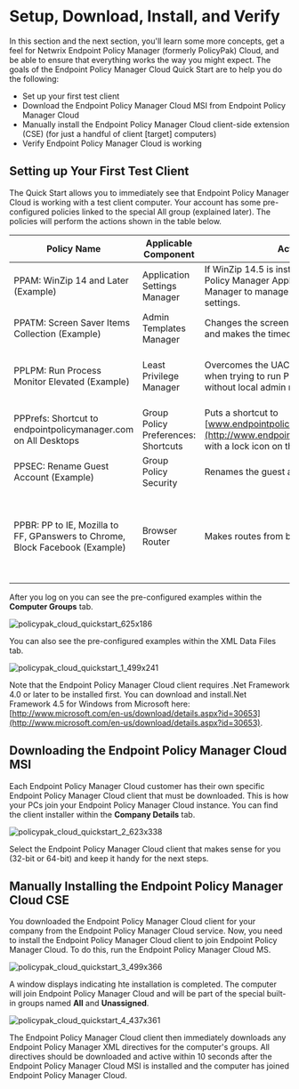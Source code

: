# Setup, Download, Install, and Verify

In this section and the next section, you'll learn some more concepts, get a feel for Netwrix
Endpoint Policy Manager (formerly PolicyPak) Cloud, and be able to ensure that everything works the
way you might expect. The goals of the Endpoint Policy Manager Cloud Quick Start are to help you do
the following:

- Set up your first test client
- Download the Endpoint Policy Manager Cloud MSI from Endpoint Policy Manager Cloud
- Manually install the Endpoint Policy Manager Cloud client-side extension (CSE) (for just a handful
  of client [target] computers)
- Verify Endpoint Policy Manager Cloud is working

## Setting up Your First Test Client

The Quick Start allows you to immediately see that Endpoint Policy Manager Cloud is working with a
test client computer. Your account has some pre-configured policies linked to the special All group
(explained later). The policies will perform the actions shown in the table below.

| Policy Name                                                                  | Applicable Component                | Actions                                                                                                                  | Requirements                                                                                                                                                                                                                 |
| ---------------------------------------------------------------------------- | ----------------------------------- | ------------------------------------------------------------------------------------------------------------------------ | ---------------------------------------------------------------------------------------------------------------------------------------------------------------------------------------------------------------------------- |
| PPAM: WinZip 14 and Later (Example)                                          | Application Settings Manager        | If WinZip 14.5 is installed, uses Endpoint Policy Manager Application Settings Manager to manage the password settings.  | WinZip 14.5, downloadable at [https://www.oldapps.com/winzip.php](https://www.oldapps.com/winzip.php)                                                                                                                        |
| PPATM: Screen Saver Items Collection (Example)                               | Admin Templates Manager             | Changes the screen saver to "Ribbons" and makes the timeout 17 minutes                                                   | Windows 10                                                                                                                                                                                                                   |
| PPLPM: Run Process Monitor Elevated (Example)                                | Least Privilege Manager             | Overcomes the UAC prompt received when trying to run Process Monitor without local admin rights.                         | ProcMon, downloadable at [https://docs.microsoft.com/en-us/sysinternals/downloads/procmon](https://docs.microsoft.com/en-us/sysinternals/downloads/procmon)                                                                  |
| PPPrefs: Shortcut to endpointpolicymanager.com on All Desktops               | Group Policy Preferences: Shortcuts | Puts a shortcut to [www.endpointpolicymanager.com](http://www.endpointpolicymanager.com/) with a lock icon on the destop | Windows 10                                                                                                                                                                                                                   |
| PPSEC: Rename Guest Account (Example)                                        | Group Policy Security               | Renames the guest account to PPGUEST                                                                                     | Windows 10                                                                                                                                                                                                                   |
| PPBR: PP to IE, Mozilla to FF, GPanswers to Chrome, Block Facebook (Example) | Browser Router                      | Makes routes from browser to browser                                                                                     | Firefox ESR, downloadable at [https://www.mozilla.org/en-US/firefox/enterprise/](https://www.mozilla.org/en-US/firefox/enterprise/) Chrome, downloadable at [https://www.google.com/chrome/](https://www.google.com/chrome/) |

After you log on you can see the pre-configured examples within the **Computer Groups** tab.

![policypak_cloud_quickstart_625x186](/img/product_docs/endpointpolicymanager/endpointpolicymanager/cloud/endpointpolicymanager_cloud_quickstart_625x186.webp)

You can also see the pre-configured examples within the XML Data Files tab.

![policypak_cloud_quickstart_1_499x241](/img/product_docs/endpointpolicymanager/endpointpolicymanager/cloud/endpointpolicymanager_cloud_quickstart_1_499x241.webp)

Note that the Endpoint Policy Manager Cloud client requires .Net Framework 4.0 or later to be
installed first. You can download and install.Net Framework 4.5 for Windows from Microsoft here:
[http://www.microsoft.com/en-us/download/details.aspx?id=30653](http://www.microsoft.com/en-us/download/details.aspx?id=30653).

## Downloading the Endpoint Policy Manager Cloud MSI

Each Endpoint Policy Manager Cloud customer has their own specific Endpoint Policy Manager Cloud
client that must be downloaded. This is how your PCs join your Endpoint Policy Manager Cloud
instance. You can find the client installer within the **Company Details** tab.

![policypak_cloud_quickstart_2_623x338](/img/product_docs/endpointpolicymanager/endpointpolicymanager/cloud/endpointpolicymanager_cloud_quickstart_2_623x338.webp)

Select the Endpoint Policy Manager Cloud client that makes sense for you (32-bit or 64-bit) and keep
it handy for the next steps.

## Manually Installing the Endpoint Policy Manager Cloud CSE

You downloaded the Endpoint Policy Manager Cloud client for your company from the Endpoint Policy
Manager Cloud service. Now, you need to install the Endpoint Policy Manager Cloud client to join
Endpoint Policy Manager Cloud. To do this, run the Endpoint Policy Manager Cloud MS.

![policypak_cloud_quickstart_3_499x366](/img/product_docs/endpointpolicymanager/endpointpolicymanager/cloud/endpointpolicymanager_cloud_quickstart_3_499x366.webp)

A window displays indicating hte installation is completed. The computer will join Endpoint Policy
Manager Cloud and will be part of the special built-in groups named **All** and **Unassigned**.

![policypak_cloud_quickstart_4_437x361](/img/product_docs/endpointpolicymanager/endpointpolicymanager/cloud/endpointpolicymanager_cloud_quickstart_4_437x361.webp)

The Endpoint Policy Manager Cloud client then immediately downloads any Endpoint Policy Manager XML
directives for the computer's groups. All directives should be downloaded and active within 10
seconds after the Endpoint Policy Manager Cloud MSI is installed and the computer has joined
Endpoint Policy Manager Cloud.

